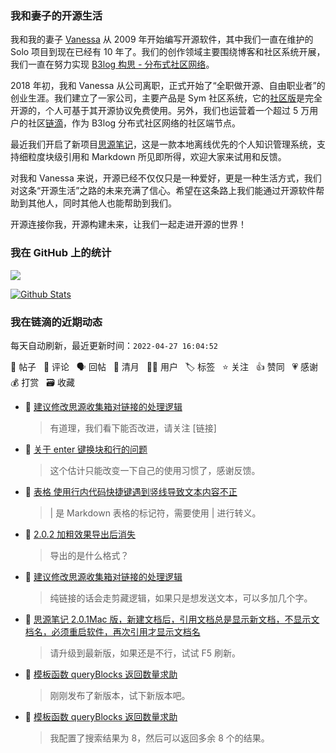 ### 我和妻子的开源生活

我和我的妻子 [Vanessa](https://github.com/Vanessa219) 从 2009 年开始编写开源软件，其中我们一直在维护的 Solo 项目到现在已经有 10 年了。我们的创作领域主要围绕博客和社区系统开展，我们一直在努力实现 [B3log 构思 - 分布式社区网络](https://ld246.com/article/1546941897596)。

2018 年初，我和 Vanessa 从公司离职，正式开始了“全职做开源、自由职业者”的创业生涯。我们建立了一家公司，主要产品是 Sym 社区系统，它的[社区版](https://github.com/88250/symphony)是完全开源的，个人可基于其开源协议免费使用。另外，我们也运营着一个超过 5 万用户的社区[链滴](https://ld246.com)，作为 B3log 分布式社区网络的社区端节点。

最近我们开启了新项目[思源笔记](https://github.com/siyuan-note/siyuan)，这是一款本地离线优先的个人知识管理系统，支持细粒度块级引用和 Markdown 所见即所得，欢迎大家来试用和反馈。

对我和 Vanessa 来说，开源已经不仅仅只是一种爱好，更是一种生活方式，我们对这条“开源生活”之路的未来充满了信心。希望在这条路上我们能通过开源软件帮助到其他人，同时其他人也能帮助到我们。

开源连接你我，开源构建未来，让我们一起走进开源的世界！

### 我在 GitHub 上的统计

<a title="Hits" target="_blank" href="https://github.com/88250/88250"><img src="https://hits.b3log.org/88250/88250.svg"></a>

[![Github Stats](https://github-readme-stats.vercel.app/api?username=88250&theme=tokyonight&show_icons=true)](https://github.com/88250)

<!--events start -->

### 我在链滴的近期动态

每天自动刷新，最近更新时间：`2022-04-27 16:04:52`

📝 帖子 &nbsp; 💬 评论 &nbsp; 🗣 回帖 &nbsp; 🌙 清月 &nbsp; 👨‍💻 用户 &nbsp; 🏷️ 标签 &nbsp; ⭐️ 关注 &nbsp; 👍 赞同 &nbsp; 💗 感谢 &nbsp; 💰 打赏 &nbsp; 🗃 收藏

* 💬 [建议修改思源收集箱对链接的处理逻辑](https://ld246.com/article/1651040850431/comment/1651044535943#comments)

  > 有道理，我们看下能否改进，请关注 [链接]
* 💬 [关于 enter 键换块和行的问题](https://ld246.com/article/1651040736337/comment/1651043690184#comments)

  > 这个估计只能改变一下自己的使用习惯了，感谢反馈。
* 💬 [表格 使用行内代码快捷键遇到竖线导致文本内容不正](https://ld246.com/article/1651038013570/comment/1651043640295#comments)

  > | 是 Markdown 表格的标记符，需要使用 \| 进行转义。
* 💬 [2.0.2 加粗效果导出后消失](https://ld246.com/article/1651039077409/comment/1651043576452#comments)

  > 导出的是什么格式？
* 💬 [建议修改思源收集箱对链接的处理逻辑](https://ld246.com/article/1651040850431/comment/1651043536126#comments)

  > 纯链接的话会走剪藏逻辑，如果只是想发送文本，可以多加几个字。
* 💬 [思源笔记 2.0.1Mac 版，新建文档后，引用文档总是显示新文档，不显示文档名，必须重启软件，再次引用才显示文档名](https://ld246.com/article/1651041005179/comment/1651043448793#comments)

  > 请升级到最新版，如果还是不行，试试 F5 刷新。
* 💬 [模板函数 queryBlocks 返回数量求助](https://ld246.com/article/1651025651909/comment/1651030804111#comments)

  > 刚刚发布了新版本，试下新版本吧。
* 💬 [模板函数 queryBlocks 返回数量求助](https://ld246.com/article/1651025651909/comment/1651028032717#comments)

  > 我配置了搜索结果为 8，然后可以返回多余 8 个的结果。


<!--events end -->
